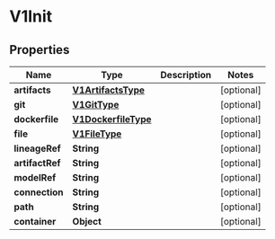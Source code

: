 

# V1Init


## Properties

Name | Type | Description | Notes
------------ | ------------- | ------------- | -------------
**artifacts** | [**V1ArtifactsType**](V1ArtifactsType.md) |  |  [optional]
**git** | [**V1GitType**](V1GitType.md) |  |  [optional]
**dockerfile** | [**V1DockerfileType**](V1DockerfileType.md) |  |  [optional]
**file** | [**V1FileType**](V1FileType.md) |  |  [optional]
**lineageRef** | **String** |  |  [optional]
**artifactRef** | **String** |  |  [optional]
**modelRef** | **String** |  |  [optional]
**connection** | **String** |  |  [optional]
**path** | **String** |  |  [optional]
**container** | **Object** |  |  [optional]



